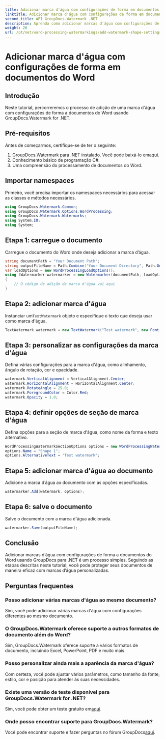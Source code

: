 ```yaml
---
title: Adicionar marca d'água com configurações de forma em documentos do Word
linktitle: Adicionar marca d'água com configurações de forma em documentos do Word
second_title: API GroupDocs.Watermark .NET
description: Aprenda como adicionar marcas d’água com configurações de forma a documentos do Word usando GroupDocs para .NET. Proteja seus documentos de forma eficaz.
weight: 20
url: /pt/net/word-processing-watermarkings/add-watermark-shape-settings-word-docs/
---
```


# Adicionar marca d'água com configurações de forma em documentos do Word

## Introdução
Neste tutorial, percorreremos o processo de adição de uma marca d'água com configurações de forma a documentos do Word usando GroupDocs.Watermark for .NET.
## Pré-requisitos
Antes de começarmos, certifique-se de ter o seguinte:
1.  GroupDocs.Watermark para .NET instalado. Você pode baixá-lo em[aqui](https://releases.groupdocs.com/Watermark/net/).
2. Conhecimento básico de programação C#.
3. Uma compreensão do processamento de documentos do Word.

## Importar namespaces
Primeiro, você precisa importar os namespaces necessários para acessar as classes e métodos necessários.
```csharp
using GroupDocs.Watermark.Common;
using GroupDocs.Watermark.Options.WordProcessing;
using GroupDocs.Watermark.Watermarks;
using System.IO;
using System;
```
## Etapa 1: carregue o documento
Carregue o documento do Word onde deseja adicionar a marca d’água.
```csharp
string documentPath = "Your Document Path";
string outputFileName = Path.Combine("Your Document Directory", Path.GetFileName(documentPath));
var loadOptions = new WordProcessingLoadOptions();
using (Watermarker watermarker = new Watermarker(documentPath, loadOptions))
{
    // O código de adição de marca d'água vai aqui
}
```
## Etapa 2: adicionar marca d'água
 Instanciar um`TextWatermark` objeto e especifique o texto que deseja usar como marca d'água.
```csharp
TextWatermark watermark = new TextWatermark("Test watermark", new Font("Arial", 19));
```
## Etapa 3: personalizar as configurações da marca d'água
Defina várias configurações para a marca d'água, como alinhamento, ângulo de rotação, cor e opacidade.
```csharp
watermark.VerticalAlignment = VerticalAlignment.Center;
watermark.HorizontalAlignment = HorizontalAlignment.Center;
watermark.RotateAngle = 25.0;
watermark.ForegroundColor = Color.Red;
watermark.Opacity = 1.0;
```
## Etapa 4: definir opções de seção de marca d'água
Defina opções para a seção de marca d'água, como nome da forma e texto alternativo.
```csharp
WordProcessingWatermarkSectionOptions options = new WordProcessingWatermarkSectionOptions();
options.Name = "Shape 1";
options.AlternativeText = "Test watermark";
```
## Etapa 5: adicionar marca d'água ao documento
Adicione a marca d’água ao documento com as opções especificadas.
```csharp
watermarker.Add(watermark, options);
```
## Etapa 6: salve o documento
Salve o documento com a marca d'água adicionada.
```csharp
watermarker.Save(outputFileName);
```

## Conclusão
Adicionar marcas d’água com configurações de forma a documentos do Word usando GroupDocs para .NET é um processo simples. Seguindo as etapas descritas neste tutorial, você pode proteger seus documentos de maneira eficaz com marcas d’água personalizadas.
## Perguntas frequentes
### Posso adicionar várias marcas d'água ao mesmo documento?
Sim, você pode adicionar várias marcas d'água com configurações diferentes ao mesmo documento.
### O GroupDocs.Watermark oferece suporte a outros formatos de documento além do Word?
Sim, GroupDocs.Watermark oferece suporte a vários formatos de documento, incluindo Excel, PowerPoint, PDF e muito mais.
### Posso personalizar ainda mais a aparência da marca d'água?
Com certeza, você pode ajustar vários parâmetros, como tamanho da fonte, estilo, cor e posição para atender às suas necessidades.
### Existe uma versão de teste disponível para GroupDocs.Watermark for .NET?
 Sim, você pode obter um teste gratuito em[aqui](https://releases.groupdocs.com/).
### Onde posso encontrar suporte para GroupDocs.Watermark?
 Você pode encontrar suporte e fazer perguntas no fórum GroupDocs[aqui](https://forum.groupdocs.com/c/watermark/19).